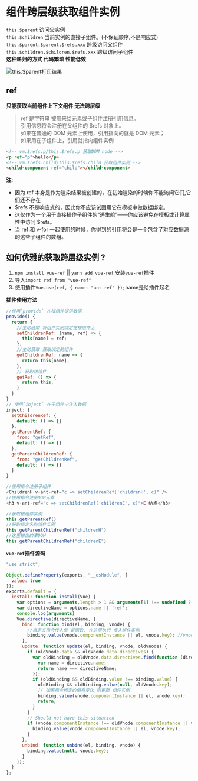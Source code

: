 # 组件跨层级获取组件实例
`this.$parent`   访问父实例\
`this.$children` 当前实例的直接子组件。(不保证顺序,不是响应式)\
`this.$parent.$parent.$refs.xxx` 跨级访问父组件\
`this.$children.$children.$refs.xxx` 跨级访问子组件\
**这种递归的方式 代码繁琐 性能低效**

![this.$parent打印结果](https://raw.githubusercontent.com/luobosiji/blog/master/resources/Vue/this.parent.png)

## ref
**只能获取当前组件上下文组件 无法跨层级**
>ref 是字符串 被用来给元素或子组件注册引用信息。\
引用信息将会注册在父组件的 $refs 对象上。\
如果在普通的 DOM 元素上使用，引用指向的就是 DOM 元素；\
如果用在子组件上，引用就指向组件实例

```html
<!-- vm.$refs.p/this.$refs.p 获取DOM node -->
<p ref="p">hello</p>
<!-- vm.$refs.child/this.$refs.child 获取组件实例 -->
<child-component ref="child"></child-component>
```
**注:**
- 因为 ref 本身是作为渲染结果被创建的，在初始渲染的时候你不能访问它们,它们还不存在
- $refs 不是响应式的，因此你不应该试图用它在模板中做数据绑定。
- 这仅作为一个用于直接操作子组件的“逃生舱”——你应该避免在模板或计算属性中访问 $refs。
- 当 ref 和 v-for 一起使用的时候，你得到的引用将会是一个包含了对应数据源的这些子组件的数组。

## 如何优雅的获取跨层级实例 ?
1. `npm install vue-ref` || `yarn add vue-ref`  安装`vue-ref`插件
2. 导入`import ref from "vue-ref"`
3. 使用插件`Vue.use(ref, { name: "ant-ref" });`name是给插件起名

**插件使用方法**
```javascript
//使用`provide` 在根组件提供数据 
provide() {
  return {
    //主动通知 将组件实例绑定在根组件上
    setChildrenRef: (name, ref) => {
      this[name] = ref;
    },
    //主动获取 获取绑定的组件
    getChildrenRef: name => {
      return this[name];
    },
    // 获取根组件
    getRef: () => {
      return this;
    }
  }
}
// 使用`inject` 在子组件中注入数据
inject: {
  setChildrenRef: {
    default: () => {}
  },
  getParentRef: {
    from: "getRef",
    default: () => {}
  },
  getParentChildrenRef: {
    from: "getChildrenRef",
    default: () => {}
  }
}

//使用指令注册子组件
<ChildrenH v-ant-ref="c => setChildrenRef('childrenH', c)" />
//使用指令注册DOM元素
<h3 v-ant-ref="c => setChildrenRef('childrenE', c)">E 结点</h3>
```
```javascript
//获取根组件实例 
this.getParentRef()
//获取指定名称组件实例
this.getParentChildrenRef("childrenH")
//这里输出的事DOM
this.getParentChildrenRef("childrenE")
```


**`vue-ref`插件源码**
```javascript
"use strict";

Object.defineProperty(exports, "__esModule", {
  value: true
});
exports.default = {
  install: function install(Vue) {
    var options = arguments.length > 1 && arguments[1] !== undefined ? arguments[1] : {};
    var directiveName = options.name || 'ref';
    console.log(arguments)
    Vue.directive(directiveName, {
      bind: function bind(el, binding, vnode) {
        //自定义指令传入值 是函数, 在这里执行 传入组件实例
        binding.value(vnode.componentInstance || el, vnode.key); //vnode.key 是使用插件时起的名称
      },
      update: function update(el, binding, vnode, oldVnode) {
        if (oldVnode.data && oldVnode.data.directives) {
          var oldBinding = oldVnode.data.directives.find(function (directive) {
            var name = directive.name;
            return name === directiveName;
          });
          if (oldBinding && oldBinding.value !== binding.value) {
            oldBinding && oldBinding.value(null, oldVnode.key);
            // 如果指令绑定的值有变化,则更新 组件实例
            binding.value(vnode.componentInstance || el, vnode.key);
            return;
          }
        }
        // Should not have this situation
        if (vnode.componentInstance !== oldVnode.componentInstance || vnode.elm !== oldVnode.elm) {
          binding.value(vnode.componentInstance || el, vnode.key);
        }
      },
      unbind: function unbind(el, binding, vnode) {
        binding.value(null, vnode.key);
      }
    });
  }
};
```